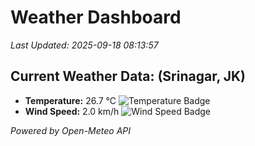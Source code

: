 
# Weather Dashboard

_Last Updated: 2025-09-18 08:13:57_

## Current Weather Data: (Srinagar, JK)
- **Temperature:** 26.7 °C ![Temperature Badge](https://img.shields.io/badge/Temperature-Medium%20Temp-green)
- **Wind Speed:** 2.0 km/h ![Wind Speed Badge](https://img.shields.io/badge/Wind%20Speed-Light%20Wind-blue)

*Powered by Open-Meteo API*
